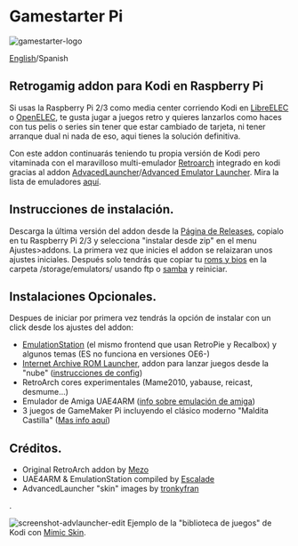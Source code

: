 # Gamestarter Pi
![gamestarter-logo](https://github.com/bite-your-idols/gamestarter/raw/master/assets/gamestarter-logo-dark.jpg)

[English](https://github.com/bite-your-idols/gamestarter/)/Spanish



## Retrogamig addon para Kodi en Raspberry Pi
Si usas la Raspberry Pi 2/3 como media center corriendo Kodi en [LibreELEC](https://libreelec.tv/) o [OpenELEC](http://openelec.tv/), te gusta jugar a juegos retro y quieres lanzarlos como haces con tus pelis o series sin tener que estar cambiado de tarjeta, ni tener arranque dual ni nada de eso, aqui tienes la solución definitiva.

Con este addon continuarás teniendo tu propia versión de Kodi pero vitaminada con el maravilloso multi-emulador [Retroarch](http://www.libretro.com/) integrado en kodi gracias al addon [AdvacedLauncher](http://forum.kodi.tv/showthread.php?tid=85724)/[Advanced Emulator Launcher](http://forum.kodi.tv/showthread.php?tid=287826). Mira la lista de emuladores [aquí](https://github.com/bite-your-idols/Gamestarter-Pi/issues/35).

## Instrucciones de instalación.
Descarga la última versión del addon desde la [Página de Releases](https://github.com/bite-your-idols/Gamestarter-Pi/releases/latest), copialo en tu Raspberry Pi 2/3 y selecciona "instalar desde zip" en el menu Ajustes>addons. La primera vez que inicies el addon se relaizaran unos ajustes iniciales. Después solo tendrás que copiar tu [roms y bios](https://github.com/libretro/Lakka/wiki/ROMs-and-BIOSes) en la carpeta /storage/emulators/ usando ftp o [samba](http://wiki.openelec.tv/index.php/Accessing_Samba_Shares) y reiniciar.

## Instalaciones Opcionales.
Despues de iniciar por primera vez tendrás la opción de instalar con un click desde los ajustes del addon:
- [EmulationStation](https://github.com/Herdinger/EmulationStation) (el mismo frontend que usan RetroPie y Recalbox) y algunos temas (ES no funciona en versiones OE6-) 
- [Internet Archive ROM Launcher](https://github.com/zach-morris/plugin.program.iarl/), addon para lanzar juegos desde la "nube" ([instrucciones de config](https://github.com/bite-your-idols/Gamestarter-Pi/issues/31))
- RetroArch cores experimentales (Mame2010, yabause, reicast, desmume...)
- Emulador de Amiga UAE4ARM ([info sobre emulación de amiga](https://github.com/bite-your-idols/Gamestarter-Pi/issues/34))
- 3 juegos de GameMaker Pi incluyendo el clásico moderno "Maldita Castilla" ([Mas info aquí](https://github.com/bite-your-idols/gamemaker-pi))

## Créditos.
- Original RetroArch addon by [Mezo](http://openelec.tv/forum/128-addons/72972-retroarch-addon-arm-rpi)
- UAE4ARM & EmulationStation compiled by [Escalade](https://forum.libreelec.tv/thread-302.html)
- AdvancedLauncher "skin" images by [tronkyfran](https://github.com/HerbFargus/es-theme-tronkyfran)

.

![screenshot-advlauncher-edit](https://github.com/bite-your-idols/Gamestarter-Pi/raw/master/assets/screenshot-gamestarter-advlauncher-mimic.png)
Ejemplo de la "biblioteca de juegos" de Kodi con [Mimic Skin](http://kodi.wiki/view/Add-on:mimic).
